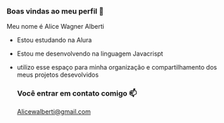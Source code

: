 ### Boas vindas ao meu perfil  💙

Meu nome é Alice Wagner Alberti

- Estou estudando na Alura
- Estou me desenvolvendo na linguagem Javacrispt
- utilizo esse espaço para minha organização e compartilhamento dos meus projetos desevolvidos

  ### Você entrar em contato comigo 📫

  Alicewalberti@gmail.com
